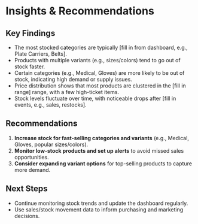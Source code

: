 # Insights & Recommendations

## Key Findings
- The most stocked categories are typically [fill in from dashboard, e.g., Plate Carriers, Belts].
- Products with multiple variants (e.g., sizes/colors) tend to go out of stock faster.
- Certain categories (e.g., Medical, Gloves) are more likely to be out of stock, indicating high demand or supply issues.
- Price distribution shows that most products are clustered in the [fill in range] range, with a few high-ticket items.
- Stock levels fluctuate over time, with noticeable drops after [fill in events, e.g., sales, restocks].

## Recommendations
1. **Increase stock for fast-selling categories and variants** (e.g., Medical, Gloves, popular sizes/colors).
2. **Monitor low-stock products and set up alerts** to avoid missed sales opportunities.
3. **Consider expanding variant options** for top-selling products to capture more demand.

## Next Steps
- Continue monitoring stock trends and update the dashboard regularly.
- Use sales/stock movement data to inform purchasing and marketing decisions. 